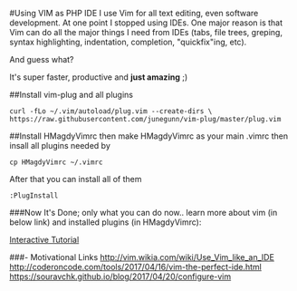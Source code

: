 #Using VIM as PHP IDE
I use Vim for all text editing, even software development. At one point I stopped using IDEs. One major reason is that Vim can do all the major things I need from IDEs (tabs, file trees, greping, syntax highlighting, indentation, completion, "quickfix"ing, etc).

And guess what? 

It's super faster, productive and **just amazing** ;) 


##Install vim-plug and all plugins
  
	curl -fLo ~/.vim/autoload/plug.vim --create-dirs \
	https://raw.githubusercontent.com/junegunn/vim-plug/master/plug.vim

##Install HMagdyVimrc
then make HMagdyVimrc as your main .vimrc then insall all plugins needed by

	cp HMagdyVimrc ~/.vimrc

After that you can install all of them 
 
	:PlugInstall

###Now It's Done;
 only what you can do now.. learn more about vim (in below link) and installed plugins (in HMagdyVimrc):

[Interactive Tutorial](http://www.openvim.com/)
  
###- Motivational Links
  http://vim.wikia.com/wiki/Use_Vim_like_an_IDE
  http://coderoncode.com/tools/2017/04/16/vim-the-perfect-ide.html
  https://souravchk.github.io/blog/2017/04/20/configure-vim
